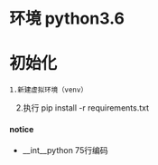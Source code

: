 # 环境  python3.6
# 初始化
    1.新建虚拟环境（venv）
    2.执行 pip install -r requirements.txt
#### notice
* __int__python 75行编码
